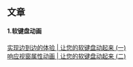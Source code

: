 ## 文章
#### 1.软键盘动画
[实现边到边的体验 | 让您的软键盘动起来 (一)](https://juejin.cn/post/6892118334762909709)
<br>
[响应视窗属性动画 | 让您的软键盘动起来 (二)](https://juejin.cn/post/6915622905933987854)
